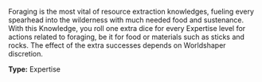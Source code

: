 Foraging is the most vital of resource extraction knowledges, fueling every spearhead into the wilderness with much needed food and sustenance. With this Knowledge, you roll one extra dice for every Expertise level for actions related to foraging, be it for food or materials such as sticks and rocks. The effect of the extra successes depends on Worldshaper discretion.

__Type:__ Expertise
